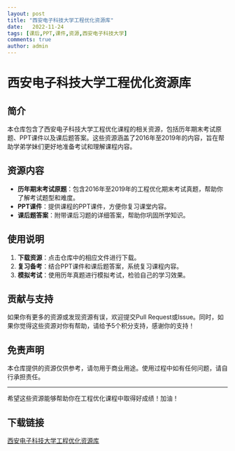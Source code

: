 ```yaml
---
layout: post
title: "西安电子科技大学工程优化资源库"
date:   2022-11-24
tags: [课后,PPT,课件,资源,西安电子科技大学]
comments: true
author: admin
---
```

# 西安电子科技大学工程优化资源库

## 简介
本仓库包含了西安电子科技大学工程优化课程的相关资源，包括历年期末考试原题、PPT课件以及课后题答案。这些资源涵盖了2016年至2019年的内容，旨在帮助学弟学妹们更好地准备考试和理解课程内容。

## 资源内容
- **历年期末考试原题**：包含2016年至2019年的工程优化期末考试真题，帮助你了解考试题型和难度。
- **PPT课件**：提供课程的PPT课件，方便你复习课堂内容。
- **课后题答案**：附带课后习题的详细答案，帮助你巩固所学知识。

## 使用说明
1. **下载资源**：点击仓库中的相应文件进行下载。
2. **复习备考**：结合PPT课件和课后题答案，系统复习课程内容。
3. **模拟考试**：使用历年真题进行模拟考试，检验自己的学习效果。

## 贡献与支持
如果你有更多的资源或发现资源有误，欢迎提交Pull Request或Issue。同时，如果你觉得这些资源对你有帮助，请给予5个积分支持，感谢你的支持！

## 免责声明
本仓库提供的资源仅供参考，请勿用于商业用途。使用过程中如有任何问题，请自行承担责任。

---

希望这些资源能够帮助你在工程优化课程中取得好成绩！加油！

## 下载链接

[西安电子科技大学工程优化资源库](https://pan.quark.cn/s/c83fa27f9c08)
